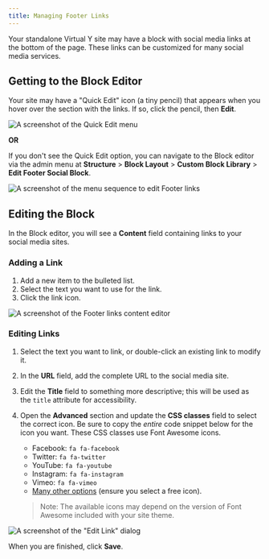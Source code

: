 ```yaml
---
title: Managing Footer Links
---
```


Your standalone Virtual Y site may have a block with social media links at the bottom of the page. These links can be customized for many social media services.

## Getting to the Block Editor

Your site may have a "Quick Edit" icon (a tiny pencil) that appears when you hover over the section with the links. If so, click the pencil, then **Edit**.

![A screenshot of the Quick Edit menu](./footer-links-quick-edit.png)

**OR**

If you don't see the Quick Edit option, you can navigate to the Block editor via the admin menu at **Structure** > **Block Layout** > **Custom Block Library** > **Edit Footer Social Block**.

![A screenshot of the menu sequence to edit Footer links](./footer-links-menus.png)

## Editing the Block

In the Block editor, you will see a **Content** field containing links to your social media sites.

### Adding a Link

1.  Add a new item to the bulleted list.
2.  Select the text you want to use for the link.
3.  Click the link icon.

![A screenshot of the Footer links content editor](./footer-links-editor.png)

### Editing Links

1.  Select the text you want to link, or double-click an existing link to modify it.
2.  In the **URL** field, add the complete URL to the social media site.
3.  Edit the **Title** field to something more descriptive; this will be used as the `title` attribute for accessibility.
4.  Open the **Advanced** section and update the **CSS classes** field to select the correct icon. Be sure to copy the *entire* code snippet below for the icon you want. These CSS classes use Font Awesome icons.

    *   Facebook: `fa fa-facebook`
    *   Twitter: `fa fa-twitter`
    *   YouTube: `fa fa-youtube`
    *   Instagram: `fa fa-instagram`
    *   Vimeo: `fa fa-vimeo`
    *   [Many other options](https://fontawesome.com/search?o=r&m=free) (ensure you select a free icon).

    > Note: The available icons may depend on the version of Font Awesome included with your site theme.

![A screenshot of the "Edit Link" dialog](./footer-links-edit.png)

When you are finished, click **Save**.

